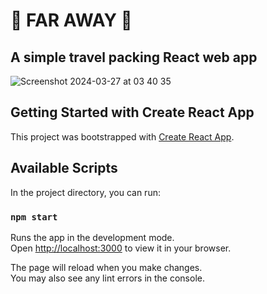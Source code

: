 # 🌴 FAR AWAY 🧳

## A simple travel packing React web app
![Screenshot 2024-03-27 at 03 40 35](https://github.com/iamadeeb/Far-Away/assets/58901715/32275762-2046-48cc-840b-871a876e3281)

## Getting Started with Create React App

This project was bootstrapped with [Create React App](https://github.com/facebook/create-react-app).

## Available Scripts

In the project directory, you can run:

### `npm start`

Runs the app in the development mode.\
Open [http://localhost:3000](http://localhost:3000) to view it in your browser.

The page will reload when you make changes.\
You may also see any lint errors in the console.

